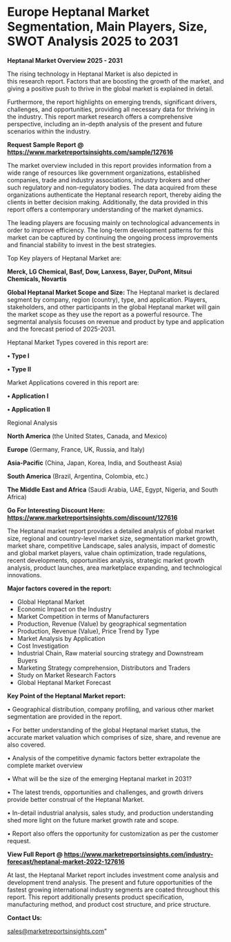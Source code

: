  # Europe Heptanal Market Segmentation, Main Players, Size, SWOT Analysis 2025 to 2031

<Strong> Heptanal Market Overview 2025 - 2031</strong>

The rising technology in Heptanal Market is also depicted in this research report. Factors that are boosting the growth of the market, and giving a positive push to thrive in the global market is explained in detail.

Furthermore, the report highlights on emerging trends, significant drivers, challenges, and opportunities, providing all necessary data for thriving in the industry. This report market research offers a comprehensive perspective, including an in-depth analysis of the present and future scenarios within the industry.

<strong>Request Sample Report @ <a href=https://www.marketreportsinsights.com/sample/127616>https://www.marketreportsinsights.com/sample/127616</a></strong>

The market overview included in this report provides information from a wide range of resources like government organizations, established companies, trade and industry associations, industry brokers and other such regulatory and non-regulatory bodies. The data acquired from these organizations authenticate the Heptanal research report, thereby aiding the clients in better decision making. Additionally, the data provided in this report offers a contemporary understanding of the market dynamics.

The leading players are focusing mainly on technological advancements in order to improve efficiency. The long-term development patterns for this market can be captured by continuing the ongoing process improvements and financial stability to invest in the best strategies.

Top Key players of Heptanal Market are:

<strong>Merck, LG Chemical, Basf, Dow, Lanxess, Bayer, DuPont, Mitsui Chemicals, Novartis</strong>

<strong><b>Global Heptanal Market Scope and Size:</b></strong>
The Heptanal market is declared segment by company, region (country), type, and application. Players, stakeholders, and other participants in the global Heptanal market will gain the market scope as they use the report as a powerful resource. The segmental analysis focuses on revenue and product by type and application and the forecast period of 2025-2031.

Heptanal Market Types covered in this report are:

<strong>• Type I

• Type II</strong>

Market Applications covered in this report are:

<strong>• Application I

• Application II</strong> 

Regional Analysis

<strong>North America</strong> (the United States, Canada, and Mexico)

<strong>Europe</strong> (Germany, France, UK, Russia, and Italy)

<strong>Asia-Pacific</strong> (China, Japan, Korea, India, and Southeast Asia)

<strong>South America</strong> (Brazil, Argentina, Colombia, etc.)

<strong>The Middle East and Africa</strong> (Saudi Arabia, UAE, Egypt, Nigeria, and South Africa)

<strong>Go For Interesting Discount Here: <a href=https://www.marketreportsinsights.com/discount/127616>https://www.marketreportsinsights.com/discount/127616</a></strong>

The Heptanal market report provides a detailed analysis of global market size, regional and country-level market size, segmentation market growth, market share, competitive Landscape, sales analysis, impact of domestic and global market players, value chain optimization, trade regulations, recent developments, opportunities analysis, strategic market growth analysis, product launches, area marketplace expanding, and technological innovations.

<strong><b>Major factors covered in the report:</b></strong>
<ul>
  <li>Global Heptanal Market </li>
  <li>Economic Impact on the Industry</li>
  <li>Market Competition in terms of Manufacturers</li>
  <li>Production, Revenue (Value) by geographical segmentation</li>
  <li>Production, Revenue (Value), Price Trend by Type</li>
  <li>Market Analysis by Application</li>
  <li>Cost Investigation</li>
  <li>Industrial Chain, Raw material sourcing strategy and Downstream Buyers</li>
  <li>Marketing Strategy comprehension, Distributors and Traders</li>
  <li>Study on Market Research Factors</li>
  <li>Global Heptanal Market Forecast</li>
</ul>

<strong><b>Key Point of the Heptanal Market report:</b></strong>

• Geographical distribution, company profiling, and various other market segmentation are provided in the report.

• For better understanding of the global Heptanal market status, the accurate market valuation which comprises of size, share, and revenue are also covered.

• Analysis of the competitive dynamic factors better extrapolate the complete market overview

• What will be the size of the emerging Heptanal market in 2031?

• The latest trends, opportunities and challenges, and growth drivers provide better construal of the Heptanal Market.

• In-detail industrial analysis, sales study, and production understanding shed more light on the future market growth rate and scope.

• Report also offers the opportunity for customization as per the customer request.

<strong><b>View Full Report @ <a href=https://www.marketreportsinsights.com/industry-forecast/heptanal-market-2022-127616>https://www.marketreportsinsights.com/industry-forecast/heptanal-market-2022-127616</a></b></strong>


At last, the Heptanal Market report includes investment come analysis and development trend analysis. The present and future opportunities of the fastest growing international industry segments are coated throughout this report. This report additionally presents product specification, manufacturing method, and product cost structure, and price structure.

<strong>Contact Us:</strong>

sales@marketreportsinsights.com"
